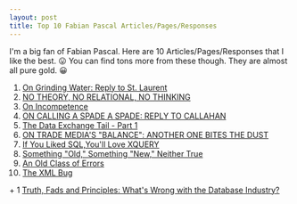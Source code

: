 ```yaml
---
layout: post
title: Top 10 Fabian Pascal Articles/Pages/Responses
---
```


I'm a big fan of Fabian Pascal. Here are 10 Articles/Pages/Responses that I like the best. 😛 You can find tons more from these though. They are almost all pure gold. 😀

<ol>
    <li><a mce_href="http://www.dbazine.com/ofinterest/oi-articles/pascal13" href="http://www.dbazine.com/ofinterest/oi-articles/pascal13">On Grinding Water: Reply to St. Laurent</a></li>
    <li><a mce_href="http://www.tdan.com/sms_issue27.htm" href="http://www.tdan.com/sms_issue27.htm">NO THEORY, NO RELATIONAL, NO THINKING</a></li>
    <li><a mce_href="http://www.dbdebunk.com/page/page/3188277.htm" href="http://www.dbdebunk.com/page/page/3188277.htm">On Incompetence</a></li>
    <li><a mce_href="http://www.dbdebunk.com/page/page/861446.htm" href="http://www.dbdebunk.com/page/page/861446.htm">ON CALLING A SPADE A SPADE: REPLY TO CALLAHAN</a></li>
    <li><a mce_href="http://www.dbazine.com/ofinterest/oi-articles/pascal8" href="http://www.dbazine.com/ofinterest/oi-articles/pascal8">The Data Exchange Tail - Part 1</a></li>
    <li><a mce_href="http://www.dbdebunk.com/page/page/626977.htm" href="http://www.dbdebunk.com/page/page/626977.htm">ON TRADE MEDIA'S "BALANCE": ANOTHER ONE BITES THE DUST</a></li>
    <li><a mce_href="http://www.dbazine.com/ofinterest/oi-articles/pascal19" href="http://www.dbazine.com/ofinterest/oi-articles/pascal19">If You Liked SQL,You'll Love XQUERY</a></li>
    <li><a mce_href="http://www.dbazine.com/ofinterest/oi-articles/pascal15" href="http://www.dbazine.com/ofinterest/oi-articles/pascal15">Something "Old," Something "New," Neither True</a></li>
    <li><a mce_href="http://www.dbazine.com/ofinterest/oi-articles/pascal29" href="http://www.dbazine.com/ofinterest/oi-articles/pascal29">An Old Class of Errors</a></li>
    <li><a mce_href="http://www.dbazine.com/ofinterest/oi-articles/pascal4" href="http://www.dbazine.com/ofinterest/oi-articles/pascal4">The XML Bug</a></li>
</ol>
+ 1 <a mce_href="http://www.wilshireconferences.com/interviews/pascal.htm" href="http://www.wilshireconferences.com/interviews/pascal.htm">Truth, Fads and Principles: What's Wrong with the Database Industry?</a>

